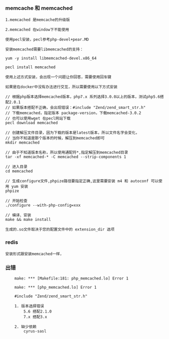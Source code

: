 ### memcache 和 memcached

    1.memcached 是memcache的升级版
     
    2.memcached 在window下不能使用
     
    使用pecl安装，pecl参考php-devel+pear.MD 
     
    安装memcached需要libmemcached的支持：
     
    yum -y install libmemcached-devel.x86_64
     
    pecl install memcached 
     
    使用上述方式安装，会出现一个问题让你回答，需要使用回车键
     
    如果是在docker中没有办法进行交互，所以需要使用以下方式安装
    
    // 根据php版本选择memcached版本，php7.x 系列选择3.0.0以上的版本，测试php5.6搭配2.0.1
    // 如果版本搭配不正确，会出现错误：#include "Zend/zend_smart_str.h"
    // 下载memcached，指定版本 package-version，下载memcached-3.0.2
    // 也可以使用wget 在pecl网站下载
    pecl download memcached
     
    // 创建解压文件目录，因为下载的版本是latest版本，所以文件名字会变化，
    // 当你不知道是那个版本的时候，解压到memcached即可
    mkdir memcached
     
    // 由于不知道版本名称，所以使用通配符*,指定解压到memcached目录 
    tar -xf memcached-* -C memcached --strip-components 1
     
    // 进入目录
    cd memcached
     
    // 生成configure文件,phpize路径要指定正确,这里需要安装 m4 和 autoconf 可以使用 yum 安装
    phpize
     
    // 开始检查
    ./configure --with-php-config=xxx
     
    // 编译、安装
    make && make install
     
    生成的.so文件取决于您的配置文件中的 extension_dir 选项
    
### redis 

    安装形式跟安装memcached一样，
    
### 出错
    	make: *** [Makefile:181: php_memcached.lo] Error 1
    	 
      	make: *** [php_memcached.lo] Error 1
      	 
      	#include "Zend/zend_smart_str.h"
      	 
      	1. 版本选择错误
      	    5.6 搭配2.1.0
      	    7.x 搭配3.x
      	    
        2. 缺少依赖
            cyrus-sasl